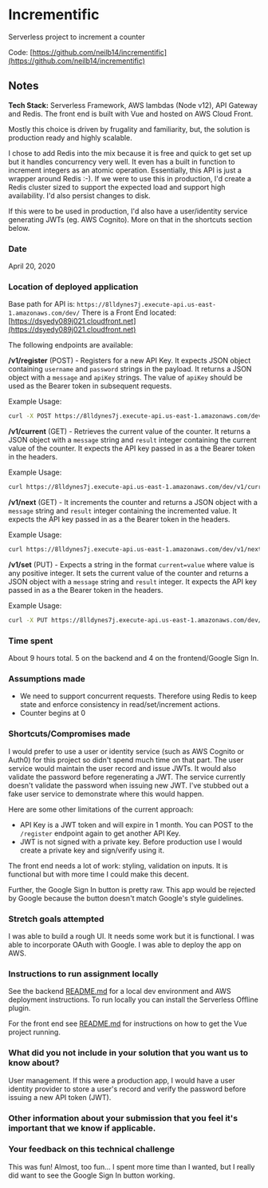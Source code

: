 # Incrementific
Serverless project to increment a counter

Code: [https://github.com/neilb14/incrementific](https://github.com/neilb14/incrementific)

## Notes
**Tech Stack:**
Serverless Framework, AWS lambdas (Node v12), API Gateway and Redis.
The front end is built with Vue and hosted on AWS Cloud Front.

Mostly this choice is driven by frugality and familiarity, but, the solution is production ready and highly scalable.

I chose to add Redis into the mix because it is free and quick to get set up but it handles concurrency very well. It even has a built in function to increment integers as an atomic operation. Essentially, this API is just a wrapper around Redis :-). If we were to use this in production, I'd create a Redis cluster sized to support the expected load and support high availability. I'd also persist changes to disk.

If this were to be used in production, I'd also have a user/identity service generating JWTs (eg. AWS Cognito). More on that in the shortcuts section below.

### Date
April 20, 2020

### Location of deployed application
Base path for API is: `https://8lldynes7j.execute-api.us-east-1.amazonaws.com/dev/`
There is a Front End located: [https://dsyedy089j021.cloudfront.net](https://dsyedy089j021.cloudfront.net)

The following endpoints are available:

**/v1/register** (POST) - Registers for a new API Key. It expects JSON object containing `username` and `password` strings in the payload.
It returns a JSON object with a `message` and `apiKey` strings. The value of `apiKey` should be used as the Bearer token in subsequent requests.

Example Usage:
```bash
curl -X POST https://8lldynes7j.execute-api.us-east-1.amazonaws.com/dev/v1/register --data '{"username":"moose@mailinator.com", "password":"abc213"}'
```

**/v1/current** (GET) - Retrieves the current value of the counter. It returns a JSON object with a `message` string and `result` integer containing the current value of the counter. It expects the API key passed in as a the Bearer token in the headers.

Example Usage:
```bash
curl https://8lldynes7j.execute-api.us-east-1.amazonaws.com/dev/v1/current -H 'Authorization: Bearer eyJh....'
```

**/v1/next** (GET) - It increments the counter and returns a JSON object with a `message` string and `result` integer containing the incremented value. It expects the API key passed in as a the Bearer token in the headers.

Example Usage:
```bash
curl https://8lldynes7j.execute-api.us-east-1.amazonaws.com/dev/v1/next -H 'Authorization: Bearer eyJh....'
```

**/v1/set** (PUT) - Expects a string in the format `current=value` where value is any positive integer. It sets the current value of the counter and returns a JSON object with a `message` string and `result` integer. It expects the API key passed in as a the Bearer token in the headers.

Example Usage:
```bash
curl -X PUT https://8lldynes7j.execute-api.us-east-1.amazonaws.com/dev/v1/set -H 'Authorization: Bearer eyJh....' --data 'current=1000'
```


### Time spent
About 9 hours total. 5 on the backend and 4 on the frontend/Google Sign In.

### Assumptions made
- We need to support concurrent requests. Therefore using Redis to keep state and enforce consistency in read/set/increment actions.
- Counter begins at 0

### Shortcuts/Compromises made
I would prefer to use a user or identity service (such as AWS Cognito or Auth0) for this project so didn't spend much time on that part.
The user service would maintain the user record and issue JWTs. It would also validate the password before regenerating a JWT.
The service currently doesn't validate the password when issuing new JWT. I've stubbed out a fake user service to demonstrate where this would happen.

Here are some other limitations of the current approach:
- API Key is a JWT token and will expire in 1 month. You can POST to the `/register` endpoint again to get another API Key.
- JWT is not signed with a private key. Before production use I would create a private key and sign/verify using it.

The front end needs a lot of work: styling, validation on inputs. It is functional but with more time I could make this decent.

Further, the Google Sign In button is pretty raw. This app would be rejected by Google because the button doesn't match Google's style guidelines.

### Stretch goals attempted
I was able to build a rough UI. It needs some work but it is functional.
I was able to incorporate OAuth with Google.
I was able to deploy the app on AWS.

### Instructions to run assignment locally
See the backend [README.md](./backend/README.md) for a local dev environment and AWS deployment instructions. To run locally you can install the Serverless Offline plugin.

For the front end see [README.md](./frontend/README.md) for instructions on how to get the Vue project running.

### What did you not include in your solution that you want us to know about?
User management. If this were a production app, I would have a user identity provider to store a user's record and verify the password before issuing a new API token (JWT).

### Other information about your submission that you feel it's important that we know if applicable.

### Your feedback on this technical challenge
This was fun! Almost, too fun... I spent more time than I wanted, but I really did want to see the Google Sign In button working.

